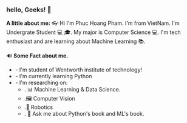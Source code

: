 
### hello, Geeks!  👋

**A little about me:** :eyeglasses:
Hi I'm Phuc Hoang Pham. I'm from VietNam.
I'm Undergrate Student :computer: :mortar_board:. My major is Computer Science :computer:. I'm tech enthusiast and are learning about Machine Learning :books:.

:loud_sound: **Some Fact about me.** <br/>
                <ul>
                <li> - I'm student of Wentworth institute of technology!
                <li>- I'm currently learning Python
                <li>- I'm researching on:
                       <ul> <li> . 📊 Machine Learning & Data Science.<br/>
                        <li>.🖼 Computer Vision<br/>
                        <li>.🤖 Robotics<br/>
                        <li>. 💬 Ask me about Python's book and ML's book.</li>
                         </ul>


<!--
**thinhbotibo/thinhbotibo** is a ✨ _special_ ✨ repository because its `README.md` (this file) appears on your GitHub profile.

Here are some ideas to get you started:

        - 🔭 I’m currently working on ...
- 🌱 I’m currently learning ...
- 👯 I’m looking to collaborate on ...
- 🤔 I’m looking for help with ...
- 💬 Ask me about ...
- 📫 How to reach me: ...
- 😄 Pronouns: ...
- ⚡ Fun fact: ...
-->
